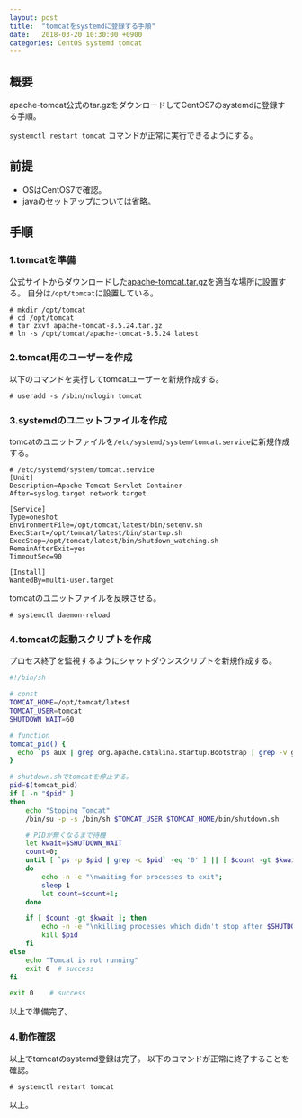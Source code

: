 ```yaml
---
layout: post
title:  "tomcatをsystemdに登録する手順"
date:   2018-03-20 10:30:00 +0900
categories: CentOS systemd tomcat
---
```

## 概要
apache-tomcat公式のtar.gzをダウンロードしてCentOS7のsystemdに登録する手順。

`systemctl restart tomcat` コマンドが正常に実行できるようにする。

## 前提
* OSはCentOS7で確認。
* javaのセットアップについては省略。

## 手順
### 1.tomcatを準備
公式サイトからダウンロードした[apache-tomcat.tar.gz](http://ftp.jaist.ac.jp/pub/apache/tomcat/tomcat-8/v8.5.24/bin/apache-tomcat-8.5.24.tar.gz)を適当な場所に設置する。
自分は`/opt/tomcat`に設置している。

```
# mkdir /opt/tomcat
# cd /opt/tomcat
# tar zxvf apache-tomcat-8.5.24.tar.gz
# ln -s /opt/tomcat/apache-tomcat-8.5.24 latest
```

### 2.tomcat用のユーザーを作成
以下のコマンドを実行してtomcatユーザーを新規作成する。
```
# useradd -s /sbin/nologin tomcat
```

### 3.systemdのユニットファイルを作成
tomcatのユニットファイルを`/etc/systemd/system/tomcat.service`に新規作成する。

```
# /etc/systemd/system/tomcat.service
[Unit]
Description=Apache Tomcat Servlet Container
After=syslog.target network.target

[Service]
Type=oneshot
EnvironmentFile=/opt/tomcat/latest/bin/setenv.sh
ExecStart=/opt/tomcat/latest/bin/startup.sh
ExecStop=/opt/tomcat/latest/bin/shutdown_watching.sh
RemainAfterExit=yes
TimeoutSec=90

[Install]
WantedBy=multi-user.target
```

tomcatのユニットファイルを反映させる。
```
# systemctl daemon-reload
```

### 4.tomcatの起動スクリプトを作成
プロセス終了を監視するようにシャットダウンスクリプトを新規作成する。
```bash
#!/bin/sh

# const
TOMCAT_HOME=/opt/tomcat/latest
TOMCAT_USER=tomcat
SHUTDOWN_WAIT=60

# function
tomcat_pid() {
  echo `ps aux | grep org.apache.catalina.startup.Bootstrap | grep -v grep | awk '{ print $2 }'`
}

# shutdown.shでtomcatを停止する。
pid=$(tomcat_pid)
if [ -n "$pid" ]
then
    echo "Stoping Tomcat"
    /bin/su -p -s /bin/sh $TOMCAT_USER $TOMCAT_HOME/bin/shutdown.sh

    # PIDが無くなるまで待機
    let kwait=$SHUTDOWN_WAIT
    count=0;
    until [ `ps -p $pid | grep -c $pid` -eq '0' ] || [ $count -gt $kwait ]
    do
        echo -n -e "\nwaiting for processes to exit";
        sleep 1
        let count=$count+1;
    done

    if [ $count -gt $kwait ]; then
        echo -n -e "\nkilling processes which didn't stop after $SHUTDOWN_WAIT seconds"
        kill $pid
    fi
else
    echo "Tomcat is not running"
    exit 0  # success
fi

exit 0    # success
```

以上で準備完了。

### 4.動作確認
以上でtomcatのsystemd登録は完了。
以下のコマンドが正常に終了することを確認。

```
# systemctl restart tomcat
```

以上。

